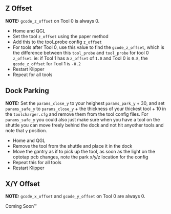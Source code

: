 ## Z Offset

**NOTE:** `gcode_z_offset` on Tool 0 is always 0.

- Home and QGL
- Set the tool `z_offset` using the paper method
- Add this to the tool_probe config `z_offset`
- For tools after Tool 0, use this value to find the `gcode_z_offset`, which is the difference between this `tool_probe` and `tool_probe` for tool 0 `z_offset`. ie: if Tool 1 has a `z_offset` of `1.0` and Tool 0 is `0.8`, the `gcode_z_offset` for Tool 1 is `-0.2`
- Restart Klipper
- Repeat for all tools


## Dock Parking

**NOTE:** Set the `params_close_y` to your heighest `params_park_y` + 30, and set `params_safe_y` to `params_close_y` + the thickness of your thickest tool + 10 in the `toolcharger.cfg` and remove them from the tool config files.  For `params_safe_y` you could also just make sure when you have a tool on the shuttle you can move freely behind the dock and not hit anyother tools and note that `y` position.

- Home and QGL
- Remove the tool from the shuttle and place it in the dock
- Move the gantry as if to pick up the tool, as soon as the light on the optotap pcb changes, note the park x/y/z location for the config
- Repeat this for all tools
- Restart Klipper


## X/Y Offset

**NOTE:** `gcode_x_offset` and `gcode_y_offset` on Tool 0 are always 0.

Coming Soon™
